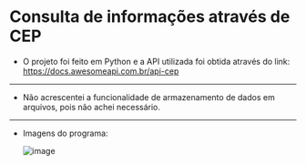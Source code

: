 # Consulta de informações através de CEP

- O projeto foi feito em Python e a API utilizada foi obtida através do link: https://docs.awesomeapi.com.br/api-cep

---

- Não acrescentei a funcionalidade de armazenamento de dados em arquivos, pois não achei necessário.

---

- Imagens do programa:

  ![image](https://user-images.githubusercontent.com/56635452/95631261-c8abc700-0a59-11eb-93c2-07b6d0e432c7.png)
